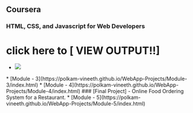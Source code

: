 ## Coursera 
### HTML, CSS, and Javascript for Web Developers





# click here to [ VIEW OUTPUT!!]
* <a href=https://https://polkam-vineeth.github.io/WebApp-Projects/Module-2>
   <img src=https://img.shields.io/badge/GDGVizag-Developing_Team-brightgreen>
</a>
* [Module - 3](https://polkam-vineeth.github.io/WebApp-Projects/Module-3/index.html)
* [Module - 4](https://polkam-vineeth.github.io/WebApp-Projects/Module-4/index.html)
### [Final Project] - Online Food Ordering System for a Restaurant.
* [Module - 5](https://polkam-vineeth.github.io/WebApp-Projects/Module-5/index.html)
